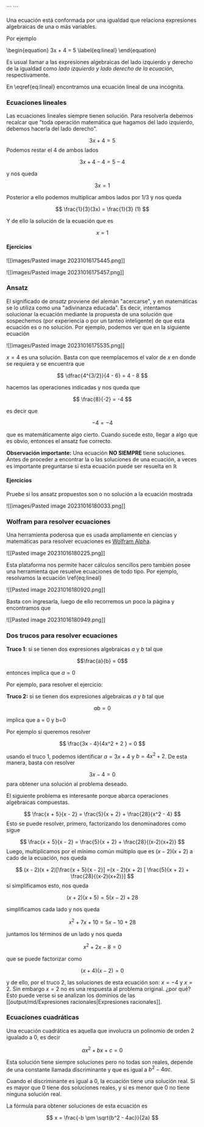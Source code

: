 <div class="hidden-code">
```
<script>
MathJax = {
   tex: {
    tags: 'ams'
  },
    chtml: {
        scale: 1.3
},
    svg: {
         scale: 1.3
    }
 };
</script>
``` </div>

Una ecuación está conformada por una igualdad que relaciona expresiones algebraicas de una o más variables.

Por ejemplo

\begin{equation}
   3x + 4 = 5
   \label{eq:lineal}
\end{equation}

Es usual llamar a las expresiones algebraicas del lado izquierdo y derecho de la igualdad como *lado izquierdo y lado derecho de la ecuación*, respectivamente.

En \eqref{eq:lineal} encontramos una ecuación lineal de una incógnita.

### Ecuaciones lineales

Las ecuaciones lineales siempre tienen solución. Para resolverla debemos recalcar que "toda operación matemática que hagamos del lado izquierdo, debemos hacerla del lado derecho". 

$$
3x + 4 =5
$$
Podemos restar el 4 de ambos lados

$$
3x + 4 - 4 = 5 - 4
$$

y nos queda

$$
3x = 1
$$

Posterior a ello podemos multiplicar ambos lados por $1/3$ y nos queda

$$
\frac{1}{3}(3x) = \frac{1}{3} (1)
$$

Y de ello la solución de la ecuación que es

$$
x = 1
$$
#### Ejercicios

![[images/Pasted image 20231016175445.png]]

![[images/Pasted image 20231016175457.png]]

### Ansatz 

El significado de *ansatz* proviene del alemán "acercarse", y en matemáticas se lo utiliza como una "adivinanza educada". Es decir, intentamos solucionar la ecuación mediante la propuesta de una solución que sospechemos (por experiencia o por un tanteo inteligente) de que esta ecuación es o no solución. Por ejemplo, podemos ver que en la siguiente ecuación

![[images/Pasted image 20231016175535.png]]

$x=4$ es una solución. Basta con que reemplacemos el valor de $x$ en donde se requiera y se encuentra que

$$
\dfrac{4^{3/2}}{4 - 6} = 4 - 8 
$$

hacemos las operaciones indicadas y nos queda que

$$
\frac{8}{-2} = -4
$$

es decir que

$$ -4 = -4$$

que es matemáticamente algo cierto. Cuando sucede esto, llegar a algo que es obvio, entonces el ansatz fue correcto.

**Observación importante:** Una ecuación **NO SIEMPRE** tiene soluciones. Antes de proceder a encontrar la o las soluciones de una ecuación, a veces es importante preguntarse si esta ecuación puede ser resuelta en $\mathbb{R}$


#### Ejercicios

Pruebe si los ansatz propuestos son o no solución a la ecuación mostrada

![[images/Pasted image 20231016180033.png]]

### Wolfram para resolver ecuaciones

Una herramienta poderosa que es usada ampliamente en ciencias y matemáticas para resolver ecuaciones es [Wolfram Alpha](https://www.wolframalpha.com/).  

![[Pasted image 20231016180225.png]]

Esta plataforma nos permite hacer cálculos sencillos pero también posee una herramienta que resuelve ecuaciones de todo tipo. Por ejemplo, resolvamos la ecuación \ref{eq:lineal} 

![[Pasted image 20231016180920.png]]

Basta con ingresarla, luego de ello recorremos un poco la página y encontramos que

![[Pasted image 20231016180949.png]]

### Dos trucos para resolver ecuaciones


**Truco 1**: si se tienen dos expresiones algebraicas $a$ y $b$ tal que

$$\frac{a}{b} = 0$$

entonces implica que $a=0$

Por ejemplo, para resolver el ejercicio:

**Truco 2:** si se tienen dos expresiones algebraicas $a$ y $b$ tal que

$$ab= 0$$

implica que a = 0 y b=0

Por ejemplo si queremos resolver 

$$
\frac{3x - 4}{4x^2 + 2 } = 0
$$

usando el truco 1, podemos identificar $a=3x+4$ y $b=4x^2 + 2$. De esta manera, basta con resolver 

$$
3x - 4 = 0
$$
para obtener una solución al problema deseado. 

El siguiente problema es interesante porque abarca operaciones algebraicas compuestas. 

$$
\frac{x  + 5}{x - 2} = \frac{5}{x + 2}  + \frac{28}{x^2 - 4}
$$
Esto se puede resolver, primero, factorizando los denominadores como sigue

$$
\frac{x + 5}{x - 2} = \frac{5}{x + 2} + \frac{28}{(x-2)(x+2)}
$$
Luego, multiplicamos por el mínimo común múltiplo que es $(x-2)(x+2)$ a cado de la ecuación, nos queda

$$
(x - 2)(x + 2)[\frac{x + 5}{x - 2}] =(x - 2)(x + 2) [ \frac{5}{x + 2} + \frac{28}{(x-2)(x+2)}]
$$
si simplificamos esto, nos queda

$$
(x+2)(x + 5) = 5 (x - 2) + 28
$$

simplificamos cada lado y nos queda

$$
x^2 + 7x + 10 = 5x - 10  + 28
$$

juntamos los términos de un lado y nos queda

$$
x^2 + 2x - 8 =0
$$

que se puede factorizar como

$$
(x + 4)(x - 2)=0
$$

y de ello, por el truco 2, las soluciones de esta ecuación son: $x = -4$ y $x=2$. Sin embargo $x=2$ no es una respuesta al problema original. ¿por qué? Esto puede verse si se analizan los dominios de las [[output/md/Expresiones racionales|Expresiones racionales]].

### Ecuaciones cuadráticas

Una ecuación cuadrática es aquella que involucra un polinomio de orden 2 igualado a 0, es decir

$$
ax^2 + bx + c = 0
$$

Esta solución tiene siempre soluciones pero no todas son reales, depende de una constante llamada discriminante y que es igual a $b^2 -4ac$. 

Cuando el discriminante es igual a 0, la ecuación tiene una solución real. Si es mayor que 0 tiene dos soluciones reales, y si es menor que 0 no tiene ninguna solución real.

La fórmula para obtener soluciones de esta ecuación es

$$
x = \frac{-b \pm \sqrt{b^2 - 4ac}}{2a}
$$
